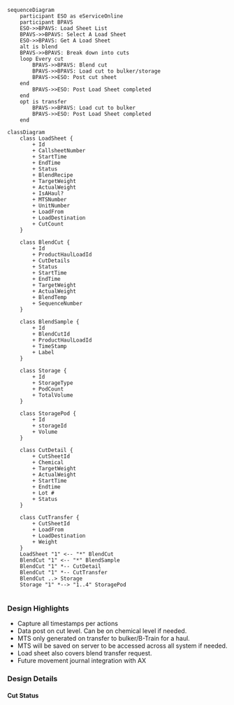 ```mermaid
sequenceDiagram
	participant ESO as eServiceOnline
	participant BPAVS
	ESO->>BPAVS: Load Sheet List
	BPAVS->>BPAVS: Select A Load Sheet 
	ESO->>BPAVS: Get A Load Sheet 
	alt is blend
	BPAVS->>BPAVS: Break down into cuts
    loop Every cut
		BPAVS->>BPAVS: Blend cut
		BPAVS->>BPAVS: Load cut to bulker/storage
		BPAVS->>ESO: Post cut sheet
    end
		BPAVS->>ESO: Post Load Sheet completed
	end
	opt is transfer
		BPAVS->>BPAVS: Load cut to bulker
		BPAVS->>ESO: Post Load Sheet completed
	end

```

```mermaid
classDiagram
	class LoadSheet {
        + Id
        + CallsheetNumber
        + StartTime
        + EndTime
        + Status
        + BlendRecipe
        + TargetWeight
        + ActualWeight
        + IsAHaul?
        + MTSNumber
        + UnitNumber
        + LoadFrom
        + LoadDestination
        + CutCount
	}
	
	class BlendCut {
        + Id
        + ProductHaulLoadId
        + CutDetails
        + Status
        + StartTime
        + EndTime
        + TargetWeight
        + ActualWeight
        + BlendTemp
        + SequenceNumber
	}
	
	class BlendSample {
		+ Id
		+ BlendCutId
		+ ProductHaulLoadId
		+ TimeStamp
		+ Label
	}
	
	class Storage {
		+ Id
		+ StorageType
		+ PodCount
		+ TotalVolume
	}
	
	class StoragePod {
		+ Id
		+ storageId
		+ Volume
	}
	
	class CutDetail {
		+ CutSheetId
		+ Chemical
		+ TargetWeight
		+ ActualWeight
		+ StartTime
		+ Endtime
		+ Lot #
		+ Status
	}
	
	class CutTransfer {
		+ CutSheetId
        + LoadFrom
        + LoadDestination
		+ Weight
	}
	LoadSheet "1" <-- "*" BlendCut
	BlendCut "1" <-- "*" BlendSample
	BlendCut "1" *-- CutDetail
	BlendCut "1" *-- CutTransfer
	BlendCut ..> Storage
 	Storage "1" *--> "1..4" StoragePod
 	
```

### Design Highlights

- Capture all timestamps per actions
- Data post on cut level.  Can be on chemical level if needed.
- MTS only generated on transfer to bulker/B-Train for a haul.
- MTS will be saved on server to be accessed across all system if needed.
- Load sheet also covers blend transfer request.
- Future movement journal integration with AX



### Design Details



#### Cut Status

